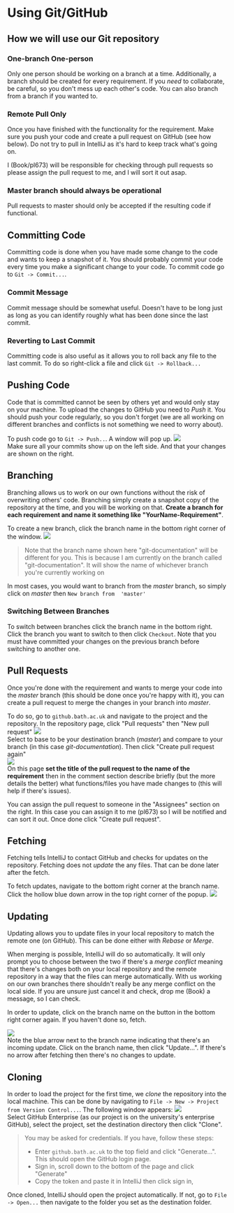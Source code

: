 # Using Git/GitHub
## How we will use our Git repository
### One-branch One-person
Only one person should be working on a branch at a time. Additionally, a branch should be created for every 
requirement. If you _need_ to collaborate, be careful, so you don't mess up each other's code. You can also
branch from a branch if you wanted to.

### Remote Pull Only
Once you have finished with the functionality for the requirement. Make sure you push your code and create a pull 
request on GitHub (see how below). Do not try to pull in IntelliJ as it's hard to keep track what's going on. 

I (Book/pl673) will be responsible for checking through pull requests so please assign the pull request to me, and I 
will sort it out asap.

### Master branch should always be operational
Pull requests to master should only be accepted if the resulting code if functional.

## Committing Code
Committing code is done when you have made some change to the code and wants to keep a snapshot of it. You should 
probably commit your code every time you make a significant change to your code. To commit code go to `Git -> Commit...`.

### Commit Message
Commit message should be somewhat useful. Doesn't have to be long just as long as you can identify roughly what has 
been done since the last commit.

### Reverting to Last Commit
Committing code is also useful as it allows you to roll back any file to the last commit. To do so right-click a file 
and click `Git -> Rollback...`

## Pushing Code
Code that is committed cannot be seen by others yet and would only stay on your machine. To upload the changes to 
GitHub you need to _Push_ it. You should push your code regularly, so you don't forget (we are all working on 
different branches and conflicts is not something we need to worry about).

To push code go to `Git -> Push..`. A window will pop up.
![](assets/git-push-window.png)  
Make sure all your commits show up on the left side. And that your changes are shown on the right.

## Branching
Branching allows us to work on our own functions without the risk of overwriting others' code. Branching simply create 
a snapshot copy of the repository at the time, and you will be working on that. **Create a branch for each requirement 
and name it something like "YourName-Requirement"**.

To create a new branch, click the branch name in the bottom right corner of the window.
![](assets/git-branch-navigator.png)  
> Note that the branch name shown here "git-documentation" will be different for you. This is because I am currently on
> the branch called "git-documentation". It will show the name of whichever branch you're currently working on

In most cases, you would want to branch from the _master_ branch, so simply click on _master_ then `New branch from 
'master'`

### Switching Between Branches
To switch between branches click the branch name in the bottom right. Click the branch you want to switch to then click 
`Checkout`. Note that you must have committed your changes on the previous branch before switching to another one.

## Pull Requests
Once you're done with the requirement and wants to merge your code into the _master_ branch (this should be done once 
you're happy with it), you can create a pull request to merge the changes in your branch into _master_.

To do so, go to `github.bath.ac.uk` and navigate to the project and the repository. In the repository page, click "Pull 
requests" then "New pull request"
![](assets/github-pull-request.png)  
Select to base to be your destination branch (_master_) and compare to your branch (in this case _git-documentation_).
Then click "Create pull request again"  
![](assets/github-pull-request-2.png)  
On this page **set the title of the pull request to the name of the requirement** then in the comment section describe 
briefly (but the more details the better) what functions/files you have made changes to (this will help if there's 
issues). 

You can assign the pull request to someone in the "Assignees" section on the right. In this case you can assign it to 
me (pl673) so I will be notified and can sort it out. Once done click "Create pull request".

## Fetching
Fetching tells IntelliJ to contact GitHub and checks for updates on the repository. Fetching does not _update_ the 
any files. That can be done later after the fetch.

To fetch updates, navigate to the bottom right corner at the branch name. Click the hollow blue down arrow in the top right corner of the popup.
![](assets/git-branch-page-fetch.png)  

## Updating
Updating allows you to update files in your local repository to match the remote one (on GitHub). This can be done 
either with _Rebase_ or _Merge_. 

When merging is possible, IntelliJ will do so automatically. It will only prompt you 
to choose between the two if there's a _merge conflict_ meaning that there's changes both on your local repository and 
the remote repository in a way that the files can merge automatically. With us working on our own branches there 
shouldn't really be any merge conflict on the local side. If you are unsure just cancel it and check, drop me (Book) a
message, so I can check.

In order to update, click on the branch name on the button in the bottom right corner again. If you haven't done so, 
fetch.

![](assets/git-update-indicator.png)  
Note the blue arrow next to the branch name indicating that there's an incoming update. Click on the branch name, then 
click "Update...". If there's no arrow after fetching then there's no changes to update.

## Cloning
In order to load the project for the first time, we _clone_ the repository into the local machine. This can be done by
navigating to `File -> New -> Project from Version Control...`. The following window appears:
![](assets/version-control-new-project.png)  
Select GitHub Enterprise (as our project is on the university's enterprise GitHub), select the project, set the
destination directory then click "Clone".
> You may be asked for credentials. If you have, follow these steps:
> - Enter `github.bath.ac.uk` to the top field and click "Generate...". This should open the GitHub login page.
> - Sign in, scroll down to the bottom of the page and click "Generate"
> - Copy the token and paste it in IntelliJ then click sign in,

Once cloned, IntelliJ should open the project automatically. If not, go to `File -> Open...` then navigate to the folder
you set as the destination folder.
